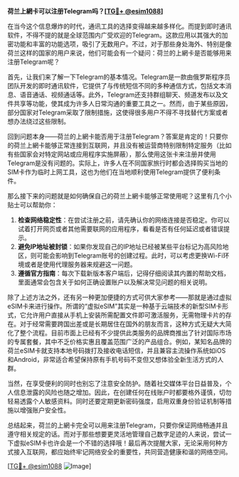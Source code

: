 **荷兰上網卡可以注册Telegram吗？[[TG💪+ @esim1088](https://t.me/s/esim1088)]**

在当今这个信息爆炸的时代，通讯工具的选择变得越来越多样化。而提到即时通讯软件，不得不提的就是全球范围内广受欢迎的Telegram。这款应用以其强大的加密功能和丰富的功能选项，吸引了无数用户。不过，对于那些身处海外、特别是像荷兰这样的国家的用户来说，他们可能会有一个疑问：荷兰的上網卡是否能够用来注册Telegram呢？

首先，让我们来了解一下Telegram的基本情况。Telegram是一款由俄罗斯程序员团队开发的即时通讯软件，它提供了与传统短信不同的多种通信方式，包括文本消息、语音通话、视频通话等。此外，Telegram还支持群组聊天、频道发布以及文件共享等功能，使其成为许多人日常沟通的重要工具之一。然而，由于某些原因，部分国家对Telegram采取了限制措施，这使得很多用户不得不寻找替代方案或者想办法绕过这些限制。

回到问题本身——荷兰的上網卡能否用于注册Telegram？答案是肯定的！只要你的荷兰上網卡能够正常连接到互联网，并且没有被运营商特别限制特定服务（比如有些国家会对特定网站或应用程序实施屏蔽），那么使用这张卡来注册并使用Telegram是没有问题的。实际上，许多人在不同国家旅行时都会选择购买当地的SIM卡作为临时上网工具，这也为他们在当地顺利使用Telegram提供了便利条件。

那么接下来的问题就是如何确保自己的荷兰上網卡能够正常使用呢？这里有几个小贴士可以帮助你：

1. **检查网络稳定性**：在尝试注册之前，请先确认你的网络连接是否稳定。你可以试着打开网页或者其他需要联网的应用程序，看看是否有任何延迟或者错误提示。
2. **避免IP地址被封锁**：如果你发现自己的IP地址已经被某些平台标记为高风险地区，则可能会影响到Telegram账号的创建过程。此时，可以考虑更换Wi-Fi环境或者是使用代理服务器来规避这一问题。
3. **遵循官方指南**：每次下载新版本客户端后，记得仔细阅读其内置的帮助文档，里面通常会包含关于如何正确设置账户以及解决常见问题的相关说明。

除了上述方法之外，还有另一种更加便捷的方式可供大家参考——那就是通过虚拟eSIM卡来进行操作。所谓的“虚拟eSIM”其实是一种基于云端技术的新型SIM卡形式，它允许用户直接从手机上安装所需配置文件即可激活服务，无需物理卡片的存在。对于经常需要跨国出差或是长期居住在国外的朋友而言，这种方式无疑大大简化了整个流程。目前市面上已经有不少提供此类服务的品牌商推出了针对国际市场的专属套餐，其中不乏价格实惠且覆盖范围广泛的产品组合。例如，某知名品牌的荷兰eSIM卡就支持本地号码拨打及接收电话短信，并且兼容主流操作系统如iOS和Android，非常适合希望保持原有手机号码不变但又想体验全新生活方式的人群。

当然，在享受便利的同时也别忘了注意安全防护。随着社交媒体平台日益普及，个人信息泄露的风险也随之增加。因此，在创建任何在线账户时都要格外谨慎，切勿轻易透露个人敏感资料。同时还要定期更新密码强度，启用双重身份验证机制等措施以增强账户安全性。

总结起来，荷兰的上網卡完全可以用来注册Telegram，只要你保证网络畅通并且遵守相关规定的话。而对于那些想要更灵活地管理自己数字足迹的人来说，尝试一下虚拟eSIM卡也许会是一个不错的选择哦！最后再次提醒大家，无论采用何种方式接入互联网，都应始终牢记网络安全的重要性，共同营造健康和谐的网络空间。

[[TG💪+ @esim1088](https://t.me/s/esim1088) ![Image](https://i.postimg.cc/4NQfJmqS/Snipaste-2025-05-13-00-14-12.png)]